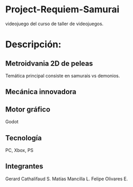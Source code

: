 # Project-Requiem-Samurai
videojuego del curso de taller de videojuegos.


# Descripción:

## Metroidvania 2D de peleas
Temática principal consiste en samurais vs demonios.

## Mecánica innovadora


## Motor gráfico
Godot

## Tecnología
PC, Xbox, PS

## Integrantes
Gerard Cathalifaud S.
Matías Mancilla L.
Felipe Olivares E.
